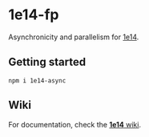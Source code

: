 1e14-fp
=======

Asynchronicity and parallelism for [1e14](https://www.npmjs.com/package/1e14).

Getting started
---------------

`npm i 1e14-async`

Wiki
----

For documentation, check the [**1e14** wiki](https://github.com/1e14/1e14/wiki).
